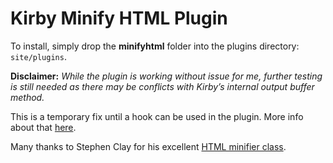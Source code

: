 # Kirby Minify HTML Plugin

To install, simply drop the **minifyhtml** folder into the plugins directory: ``site/plugins``.

**Disclaimer:** *While the plugin is working without issue for me, further testing is still needed as there may be conflicts with Kirby’s internal output buffer method.*

This is a temporary fix until a hook can be used in the plugin.
More info about that [here](https://github.com/getkirby/kirby/issues/120).


Many thanks to Stephen Clay for his excellent [HTML minifier class](https://code.google.com/p/minify/source/browse/min/lib/Minify/HTML.php).
